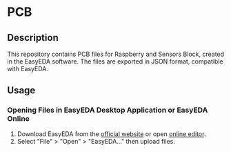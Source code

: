 # PCB

## Description

This repository contains PCB files for Raspberry and Sensors Block, created in the EasyEDA software. The files are exported in JSON format, compatible with EasyEDA.

## Usage

### Opening Files in EasyEDA Desktop Application or EasyEDA Online

1. Download EasyEDA from the [official website](https://easyeda.com/) or open [online editor](https://easyeda.com/editor).
2. Select "File" > "Open" > "EasyEDA..." then upload files.
